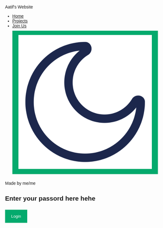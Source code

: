 <html lang="en">
<head>
    <meta charset="UTF-8">
    <meta name="viewport" content="width=device-width, initial-scale=1.0">
    <script src="https://cdn.tailwindcss.com"></script>
    <script>
        tailwind.config = {
            darkMode: 'selector',
            theme: {
                extend: {
                colors: {
                    clifford: '#da373d',
          }
        }
      }
    }
    </script>
</head>
<body class="bg-white dark:bg-slate-800 transition-colors">
    <nav class="flex justify-between bg-gradient-to-r from-indigo-500 from 10% via-sky-500 via-30% to-emerald-500">
        <span class="px-20 py-4 font-semibold text-xl text-white transform-gpu transition-transform hover:-translate-y-1">Aatif's Website</span>
        <ul class="px-28 text-[17px] py-4 flex space-x-6 justify-end font-mono">
            <a href="htme.jpg"><li class="border-2 border-slate-200 hover:border-2 hover:border-slate-800 transform-gpu transition-transform text-white hover:bg-orange-500 hover:-translate-y-1 px-4 rounded-full py-[5px]">Home</li></a>
            <a href="htme.jpg"><li class="border-2 border-slate-200 hover:border-2 hover:border-slate-800 transform-gpu transition-transform text-white hover:bg-orange-500 hover:-translate-y-1 px-4 rounded-full py-[5px]">Projects</li></a>
                    <a href="htme.jpg"><li class="border-2 border-slate-200 hover:border-2 hover:border-slate-800 transform-gpu transition-transform text-white hover:bg-orange-500 hover:-translate-y-1 px-4 rounded-full py-[5px]">Join Us</li></a>
            <button onclick="darkmode()" id = "darkmode-btn" class="transform-gpu transition-transform hover:-translate-y-1"><img class = "w-8" src="dark.svg"></button>
        </ul>
    </nav>
<head>
    <meta charset="UTF-8">
    <meta name="viewport" content="width=device-width, initial-scale=1.0">
    <title>Test 1205</title>
    <style>
        body {font-family: Arial, Helvetica, sans-serif;}
        input[type=text], input[type=password] {
            width: 100%;
            padding: 12px 20px;
            margin: 8px 0;
            display: inline-block;
            border: 1px solid #ccc;
            box-sizing: border-box;
        }
        button {
            background-color: #04AA6D;
            color: white;
            padding: 14px 20px;
            margin: 8px 0;
            border: none;
            cursor: pointer;
            width: 100%;
        }
        button:hover {opacity: 0.8;}
        .cancelbtn {
            width: auto;
            padding: 10px 18px;
            background-color: #f44336;
        }
        .modal {
            display: none;
            position: fixed;
            z-index: 1;
            left: 0;
            top: 0;
            width: 100%;
            height: 100%;
            overflow: auto;
            background-color: rgba(0,0,0,0.4);
            padding-top: 60px;
        }
        .modal-content {
            background-color: #fefefe;
            margin: 5% auto;
            border: 1px solid #888;
            width: 80%;
            padding: 20px;
        }
        .imgcontainer {
            text-align: center;
            margin: 24px 0 12px 0;
        }
        img.avatar {
            width: 40%;
            border-radius: 50%;
        }
        .close {
            position: absolute;
            right: 25px;
            top: 0;
            color: #000;
            font-size: 35px;
            font-weight: bold;
        }
        .close:hover, .close:focus {
            color: red;
            cursor: pointer;
        }
    </style>
</head>
<body>
<h9>Made by me/me </h9>
<h2>Enter your passord here hehe</h2>
<button onclick="document.getElementById('id01').style.display='block'" style="width:auto;">Login</button>

<div id="id01" class="modal">
    <div class="modal-content">
        <div class="imgcontainer">
            <span onclick="document.getElementById('id01').style.display='none'" class="close" title="Close Modal">&times;</span>
            <img src="img_avatar2.png" alt="Avatar" class="avatar">
        </div>
        <form id="loginForm" onsubmit="return redirectToSite(event)">
            <div class="container">
                <label for="uname"><b>Username</b></label>
                <input type="text" id="uname" placeholder="Enter Username" required>

                <label for="psw"><b>Password</b></label>
                <input type="password" id="psw" placeholder="Enter Password" required>

                <button type="submit">Login</button>
                <label>
                    <input type="checkbox" checked="checked" name="remember"> Remember me
                </label>
            </div>
            <div class="container" style="background-color:#f1f1f1">
                <button type="button" onclick="document.getElementById('id01').style.display='none'" class="cancelbtn">Cancel</button>
                <span class="psw">Forgot <a href="#">password?</a></span>
            </div>
        </form>
    </div>
</div>

<script>
// Close modal when clicking outside of it
window.onclick = function(event) {
    const modal = document.getElementById('id01');
    if (event.target == modal) {
        modal.style.display = "none";
    }
};

// Redirect without validation
function redirectToSite(event) {
    event.preventDefault(); // Prevent default form submission
    alert("Redirecting to the site...");
    window.location.href = "https://786promax.github.io/voie.github.io/"; // Replace with your desired URL
}
</script>

</body>
</html>

